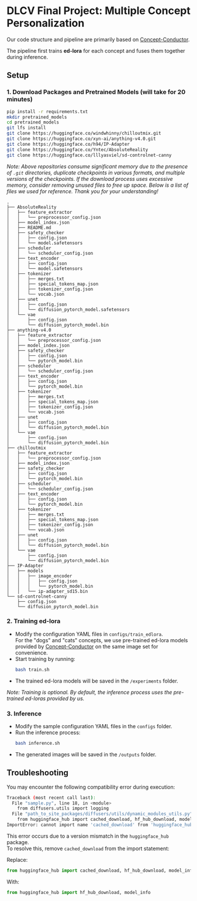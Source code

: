 
# DLCV Final Project: Multiple Concept Personalization

Our code structure and pipeline are primarily based on [Concept-Conductor](https://github.com/Nihukat/Concept-Conductor?tab=readme-ov-file).  

The pipeline first trains **ed-lora** for each concept and fuses them together during inference.


## Setup

### 1. Download Packages and Pretrained Models (will take for 20 minutes)
```bash
pip install -r requirements.txt
mkdir pretrained_models
cd pretrained_models
git lfs install
git clone https://huggingface.co/windwhinny/chilloutmix.git
git clone https://huggingface.co/xyn-ai/anything-v4.0.git
git clone https://huggingface.co/h94/IP-Adapter
git clone https://huggingface.co/Yntec/AbsoluteReality
git clone https://huggingface.co/lllyasviel/sd-controlnet-canny
```
*Note: Above repositories consume significant memory due to the presence of `.git` directories, duplicate checkpoints in various formats, and multiple versions of the checkpoints. If the download process uses excessive memory, consider removing unused files to free up space. Below is a list of files we used for reference. Thank you for your understanding!*
```
.
├── AbsoluteReality
│   ├── feature_extractor
│   │   └── preprocessor_config.json
│   ├── model_index.json
│   ├── README.md
│   ├── safety_checker
│   │   ├── config.json
│   │   └── model.safetensors
│   ├── scheduler
│   │   └── scheduler_config.json
│   ├── text_encoder
│   │   ├── config.json
│   │   └── model.safetensors
│   ├── tokenizer
│   │   ├── merges.txt
│   │   ├── special_tokens_map.json
│   │   ├── tokenizer_config.json
│   │   └── vocab.json
│   ├── unet
│   │   ├── config.json
│   │   └── diffusion_pytorch_model.safetensors
│   └── vae
│       ├── config.json
│       └── diffusion_pytorch_model.bin
├── anything-v4.0
│   ├── feature_extractor
│   │   └── preprocessor_config.json
│   ├── model_index.json
│   ├── safety_checker
│   │   ├── config.json
│   │   └── pytorch_model.bin
│   ├── scheduler
│   │   └── scheduler_config.json
│   ├── text_encoder
│   │   ├── config.json
│   │   └── pytorch_model.bin
│   ├── tokenizer
│   │   ├── merges.txt
│   │   ├── special_tokens_map.json
│   │   ├── tokenizer_config.json
│   │   └── vocab.json
│   ├── unet
│   │   ├── config.json
│   │   └── diffusion_pytorch_model.bin
│   └── vae
│       ├── config.json
│       └── diffusion_pytorch_model.bin
├── chilloutmix
│   ├── feature_extractor
│   │   └── preprocessor_config.json
│   ├── model_index.json
│   ├── safety_checker
│   │   ├── config.json
│   │   └── pytorch_model.bin
│   ├── scheduler
│   │   └── scheduler_config.json
│   ├── text_encoder
│   │   ├── config.json
│   │   └── pytorch_model.bin
│   ├── tokenizer
│   │   ├── merges.txt
│   │   ├── special_tokens_map.json
│   │   ├── tokenizer_config.json
│   │   └── vocab.json
│   ├── unet
│   │   ├── config.json
│   │   └── diffusion_pytorch_model.bin
│   └── vae
│       ├── config.json
│       └── diffusion_pytorch_model.bin
├── IP-Adapter
│   ├── models
│   │   ├── image_encoder
│   │   │   ├── config.json
│   │   │   └── pytorch_model.bin
│   │   └── ip-adapter_sd15.bin
└── sd-controlnet-canny
    ├── config.json
    └── diffusion_pytorch_model.bin
```

### 2. Training ed-lora
- Modify the configuration YAML files in `configs/train_edlora`.  
  For the "dogs" and "cats" concepts, we use pre-trained ed-lora models provided by [Concept-Conductor](https://github.com/Nihukat/Concept-Conductor?tab=readme-ov-file) on the same image set for convenience.  
- Start training by running:
  ```bash
  bash train.sh
  ```
- The trained ed-lora models will be saved in the `/experiments` folder.  

*Note: Training is optional. By default, the inference process uses the pre-trained ed-loras provided by us.*



### 3. Inference
- Modify the sample configuration YAML files in the `configs` folder.  
- Run the inference process:
  ```bash
  bash inference.sh
  ```
- The generated images will be saved in the `/outputs` folder.


## Troubleshooting

You may encounter the following compatibility error during execution:

```bash
Traceback (most recent call last):
  File "sample.py", line 18, in <module>
    from diffusers.utils import logging
  File "path_to_site_packages/diffusers/utils/dynamic_modules_utils.py", line 28, in <module>
    from huggingface_hub import cached_download, hf_hub_download, model_info
ImportError: cannot import name 'cached_download' from 'huggingface_hub'
```

This error occurs due to a version mismatch in the `huggingface_hub` package.  
To resolve this, remove `cached_download` from the import statement:  

Replace:
```python
from huggingface_hub import cached_download, hf_hub_download, model_info
```

With:
```python
from huggingface_hub import hf_hub_download, model_info
```
